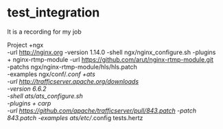 # test_integration
It is a recording for my job

Project
	+ngx						
   	-url 				http://nginx.org
		-version		1.14.0 
		-shell	 		ngx/nginx_configure.sh
		-plugins 																										
   					+ nginx-rtmp-module	
								-url 			https://github.com/arut/nginx-rtmp-module.git	 
								-patchs 	ngx/nginx-rtmp-module/hls/hls.patch														
		-examples
								ngx/conf/*.conf
	+ats				
		-url				http://trafficserver.apache.org/downloads	
		-version 		6.6.2	
		-shell			ats/ats_configure.sh		
		-plugins
						+ carp								
								-url 			https://github.com/apache/trafficserver/pull/843.patch 
								-patch		843.patch
		-examples
							ats/etc/*.config
							tests.hertz

